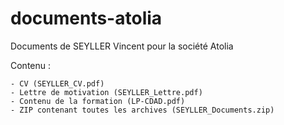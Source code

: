 # documents-atolia
 Documents de SEYLLER Vincent pour la société Atolia
 
 Contenu : 
 
    - CV (SEYLLER_CV.pdf)
    - Lettre de motivation (SEYLLER_Lettre.pdf)
    - Contenu de la formation (LP-CDAD.pdf)
    - ZIP contenant toutes les archives (SEYLLER_Documents.zip)
